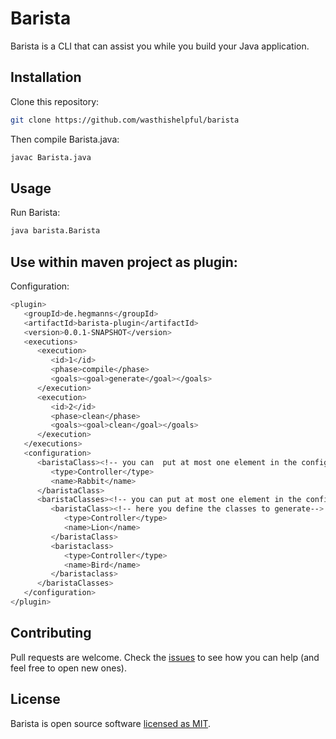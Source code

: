 # Barista

Barista is a CLI that can assist you while you build your Java application.

## Installation

Clone this repository:

```bash
git clone https://github.com/wasthishelpful/barista
```

Then compile Barista.java:

```bash
javac Barista.java
```

## Usage

Run Barista:

```bash
java barista.Barista
```

## Use within maven project as plugin:

Configuration:

```bash
<plugin>
   <groupId>de.hegmanns</groupId>
   <artifactId>barista-plugin</artifactId>
   <version>0.0.1-SNAPSHOT</version>
   <executions>
      <execution>
         <id>1</id>
         <phase>compile</phase>
         <goals><goal>generate</goal></goals>
      </execution>
      <execution>
         <id>2</id>
         <phase>clean</phase>
         <goals><goal>clean</goal></goals>
      </execution>
   </executions>
   <configuration>
      <baristaClass><!-- you can  put at most one element in the configuration-->
         <type>Controller</type>
         <name>Rabbit</name>
      </baristaClass>
      <baristaClasses><!-- you can put at most one element in the configuration-->
         <baristaClass><!-- here you define the classes to generate-->
            <type>Controller</type>
            <name>Lion</name>
         </baristaClass>
         <baristaclass>
            <type>Controller</type>
            <name>Bird</name>
         </baristaclass>
      </baristaClasses>
   </configuration>
</plugin>
```



## Contributing

Pull requests are welcome. Check the [issues](https://github.com/wasthishelpful/barista/issues) to see how you can help (and feel free to open new ones).

## License

Barista is open source software [licensed as MIT](LICENSE.md).

